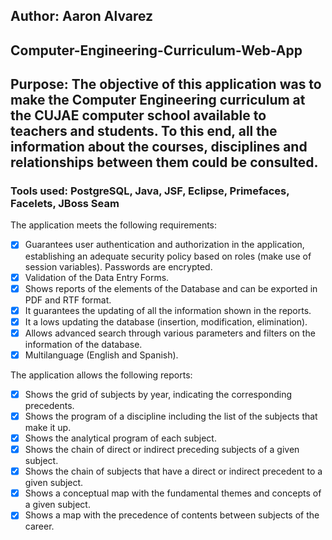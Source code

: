 ## Author: Aaron Alvarez

## Computer-Engineering-Curriculum-Web-App

## Purpose: The objective of this application was to make the Computer Engineering curriculum at the CUJAE computer school available to teachers and students. To this end, all the information about the courses, disciplines and relationships between them could be consulted.

### Tools used: PostgreSQL, Java, JSF, Eclipse, Primefaces, Facelets, JBoss Seam

The application meets the following requirements:
* [x] Guarantees user authentication and authorization in the application, establishing an adequate security policy based on roles (make use of session variables). Passwords are encrypted.
* [x] Validation of the Data Entry Forms.
* [x] Shows reports of the elements of the Database and can be exported in PDF and RTF format.
* [x] It guarantees the updating of all the information shown in the reports.
* [x] It a lows updating the database (insertion, modification, elimination).
* [x] Allows advanced search through various parameters and filters on the information of the database.
* [x] Multilanguage (English and Spanish).

The application allows the following reports:
* [x] Shows the grid of subjects by year, indicating the corresponding precedents.
* [x] Shows the program of a discipline including the list of the subjects that make it up.
* [x] Shows the analytical program of each subject.
* [x] Shows the chain of direct or indirect preceding subjects of a given subject.
* [x] Shows the chain of subjects that have a direct or indirect precedent to a given subject.
* [x] Shows a conceptual map with the fundamental themes and concepts of a given subject.
* [x] Shows a map with the precedence of contents between subjects of the career.
